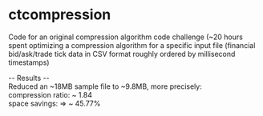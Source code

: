 # ctcompression
Code for an original compression algorithm code challenge 
(~20 hours spent optimizing a compression algorithm for a specific input file (financial bid/ask/trade tick data in CSV format roughly ordered by millisecond timestamps)

-- Results --  
Reduced an ~18MB sample file to ~9.8MB, more precisely:  
compression ratio: ~ 1.84  
space savings: => ~ 45.77%  
